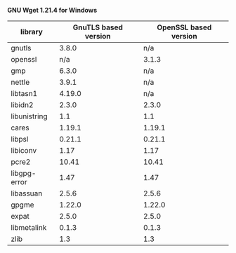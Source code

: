 **GNU Wget 1.21.4 for Windows**

| library       | GnuTLS based version | OpenSSL based version |
|---------------| ---------------------|-----------------------|
| gnutls        | 3.8.0                | n/a                   |
| openssl       | n/a                  | 3.1.3                 |
| gmp           | 6.3.0                | n/a                   |
| nettle        | 3.9.1                | n/a                   |
| libtasn1      | 4.19.0               | n/a                   |
| libidn2       | 2.3.0                | 2.3.0                 |
| libunistring  | 1.1                  | 1.1                   |
| cares         | 1.19.1               | 1.19.1                |
| libpsl        | 0.21.1               | 0.21.1                |
| libiconv      | 1.17                 | 1.17                  |
| pcre2         | 10.41                | 10.41                 |
| libgpg-error  | 1.47                 | 1.47                  |
| libassuan     | 2.5.6                | 2.5.6                 |
| gpgme         | 1.22.0               | 1.22.0                |
| expat         | 2.5.0                | 2.5.0                 |
| libmetalink   | 0.1.3                | 0.1.3                 |
| zlib          | 1.3                  | 1.3                   |
